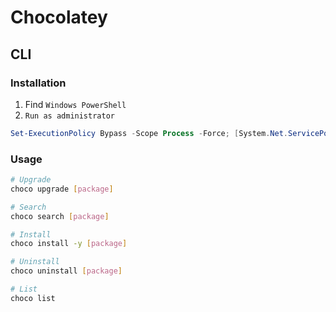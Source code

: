 # Chocolatey

## CLI

### Installation

1. Find `Windows PowerShell`
2. `Run as administrator`

```PowerShell
Set-ExecutionPolicy Bypass -Scope Process -Force; [System.Net.ServicePointManager]::SecurityProtocol = [System.Net.ServicePointManager]::SecurityProtocol -bor 3072; iex ((New-Object System.Net.WebClient).DownloadString('https://chocolatey.org/install.ps1'))
```

### Usage

```sh
# Upgrade
choco upgrade [package]

# Search
choco search [package]

# Install
choco install -y [package]

# Uninstall
choco uninstall [package]

# List
choco list
```
